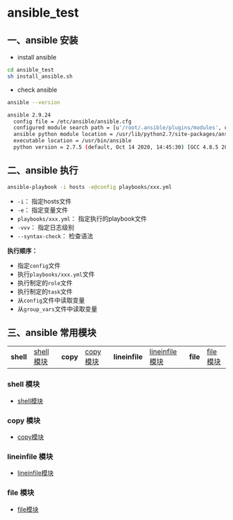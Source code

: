# ansible_test

## 一、ansible 安装

- install ansible
```bash
cd ansible_test
sh install_ansible.sh
```

- check ansible
```bash
ansible --version

ansible 2.9.24
  config file = /etc/ansible/ansible.cfg
  configured module search path = [u'/root/.ansible/plugins/modules', u'/usr/share/ansible/plugins/modules']
  ansible python module location = /usr/lib/python2.7/site-packages/ansible
  executable location = /usr/bin/ansible
  python version = 2.7.5 (default, Oct 14 2020, 14:45:30) [GCC 4.8.5 20150623 (Red Hat 4.8.5-44)]
```

## 二、ansible 执行

```bash
ansible-playbook -i hosts -e@config playbooks/xxx.yml
```
- `-i`： 指定hosts文件
- `-e`： 指定变量文件
- `playbooks/xxx.yml`： 指定执行的playbook文件
- `-vvv`： 指定日志级别
- `--syntax-check`： 检查语法

**执行顺序：**
- 指定`config`文件
- 执行`playbooks/xxx.yml`文件
- 执行制定的`role`文件
- 执行制定的`task`文件
- 从`config`文件中读取变量
- 从`group_vars`文件中读取变量

## 三、ansible 常用模块

|           |  |          | | | |          | |
|-----------| --- |----------| --- | --- | --- |----------| --- |
| **shell** | [shell模块](modules_example/roles/shell-test/README.md) | **copy** | [copy模块](modules_example/roles/copy-test/README.md) |**lineinfile** | [lineinfile模块](modules_example/roles/lineinfile-test/README.md) | **file** | [file模块](modules_example/roles/file-test/README.md) |

### shell 模块
- [shell模块](modules_example/roles/shell-test/README.md)

### copy 模块
- [copy模块](modules_example/roles/copy-test/README.md)

### lineinfile 模块
- [lineinfile模块](modules_example/roles/lineinfile-test/README.md)

### file 模块
- [file模块](modules_example/roles/file-test/README.md)

